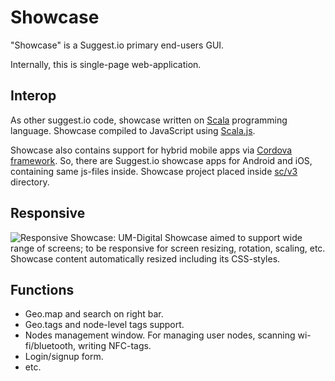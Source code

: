 # Showcase

"Showcase" is a Suggest.io primary end-users GUI.

Internally, this is single-page web-application.

## Interop
As other suggest.io code, showcase written on [Scala](https://www.scala-lang.org/) programming language.
Showcase compiled to JavaScript using [Scala.js](http://www.scala-js.org/).

Showcase also contains support for hybrid mobile apps via [Cordova framework](https://cordova.apache.org/).
So, there are Suggest.io showcase apps for Android and iOS, containing same js-files inside.
Showcase project placed inside [sc/v3](../../../src1/client/sc/v3) directory.

## Responsive
![Responsive Showcase: UM-Digital](../../images/showcase-umdigital-responsive-ru.gif)
Showcase aimed to support wide range of screens; to be responsive for screen resizing, rotation, scaling, etc.
Showcase content automatically resized including its CSS-styles.

## Functions
- Geo.map and search on right bar.
- Geo.tags and node-level tags support.
- Nodes management window. For managing user nodes, scanning wi-fi/bluetooth, writing NFC-tags.
- Login/signup form.
- etc.

